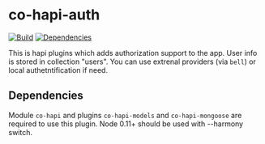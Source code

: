 co-hapi-auth
===========

[![Build](https://travis-ci.org/avbel/auth.png)](https://travis-ci.org/avbel/auth)
[![Dependencies](https://david-dm.org/avbel/auth.png)](https://david-dm.org/avbel/auth)

This is hapi plugins which adds authorization support to the app. User info is stored in collection "users". You can use extrenal providers (via `bell`) or local authetntification if need.

## Dependencies
Module `co-hapi` and plugins `co-hapi-models` and `co-hapi-mongoose` are required to use this plugin.
Node 0.11+ should be used with --harmony switch.
